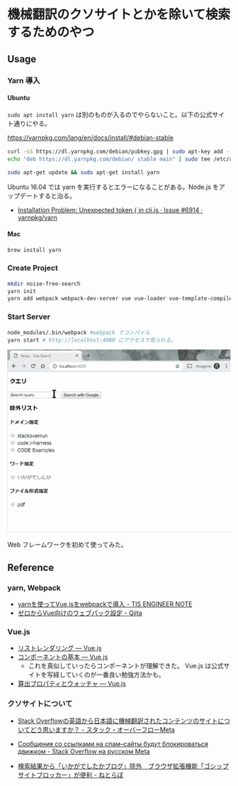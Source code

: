 # 機械翻訳のクソサイトとかを除いて検索するためのやつ

## Usage

### Yarn 導入

#### Ubuntu

`sudo apt install yarn` は別のものが入るのでやらないこと。以下の公式サイト通りにやる。

<https://yarnpkg.com/lang/en/docs/install/#debian-stable>

```bash
curl -sS https://dl.yarnpkg.com/debian/pubkey.gpg | sudo apt-key add -
echo "deb https://dl.yarnpkg.com/debian/ stable main" | sudo tee /etc/apt/sources.list.d/yarn.list
```

```bash
sudo apt-get update && sudo apt-get install yarn
```

Ubuntu 16.04 では yarn を実行するとエラーになることがある。Node.js をアップデートすると治る。

- [Installation Problem: Unexpected token { in cli.js · Issue #6914 · yarnpkg/yarn](https://github.com/yarnpkg/yarn/issues/6914#issuecomment-454124927)

#### Mac

```bash
brew install yarn
```

### Create Project

```bash
mkdir noise-free-search
yarn init
yarn add webpack webpack-dev-server vue vue-loader vue-template-compiler
```

### Start Server

```bash
node_modules/.bin/webpack #webpack でコンパイル
yarn start # http://localhost:4000 にアクセスで見られる。
```

![デモ](image.gif)

Web フレームワークを初めて使ってみた。

## Reference

### yarn, Webpack

- [yarnを使ってVue.jsをwebpackで導入 - TIS ENGINEER NOTE](https://tisnote.com/vue-webpack-yarn/)
- [ゼロからVue向けのウェブパック設定 - Qiita](https://qiita.com/webpack_master/items/80bb0e4d226e1882b377)

### Vue.js

- [リストレンダリング — Vue.js](https://jp.vuejs.org/v2/guide/list.html)
- [コンポーネントの基本 — Vue.js](https://jp.vuejs.org/v2/guide/components.html)
    - これを真似していったらコンポーネントが理解できた。 Vue.js は公式サイトを写経していくのが一番良い勉強方法かも。
- [算出プロパティとウォッチャ — Vue.js](https://jp.vuejs.org/v2/guide/computed.html)

### クソサイトについて

- [Stack Overflowの英語から日本語に機械翻訳されたコンテンツのサイトについてどう思いますか？ - スタック・オーバーフローMeta](https://ja.meta.stackoverflow.com/questions/2905/stack-overflow%E3%81%AE%E8%8B%B1%E8%AA%9E%E3%81%8B%E3%82%89%E6%97%A5%E6%9C%AC%E8%AA%9E%E3%81%AB%E6%A9%9F%E6%A2%B0%E7%BF%BB%E8%A8%B3%E3%81%95%E3%82%8C%E3%81%9F%E3%82%B3%E3%83%B3%E3%83%86%E3%83%B3%E3%83%84%E3%81%AE%E3%82%B5%E3%82%A4%E3%83%88%E3%81%AB%E3%81%A4%E3%81%84%E3%81%A6%E3%81%A9%E3%81%86%E6%80%9D%E3%81%84%E3%81%BE%E3%81%99%E3%81%8B)

- [Сообщения со ссылками на спам–сайты будут блокироваться движком - Stack Overflow на русском Meta](https://ru.meta.stackoverflow.com/questions/7104/%d0%a1%d0%be%d0%be%d0%b1%d1%89%d0%b5%d0%bd%d0%b8%d1%8f-%d1%81%d0%be-%d1%81%d1%81%d1%8b%d0%bb%d0%ba%d0%b0%d0%bc%d0%b8-%d0%bd%d0%b0-%d1%81%d0%bf%d0%b0%d0%bc-%d1%81%d0%b0%d0%b9%d1%82%d1%8b-%d0%b1%d1%83%d0%b4%d1%83%d1%82-%d0%b1%d0%bb%d0%be%d0%ba%d0%b8%d1%80%d0%be%d0%b2%d0%b0%d1%82%d1%8c%d1%81%d1%8f-%d0%b4%d0%b2%d0%b8%d0%b6%d0%ba%d0%be%d0%bc)

- [検索結果から「いかがでしたかブログ」除外　ブラウザ拡張機能「ゴシップサイトブロッカー」が便利 - ねとらぼ](https://nlab.itmedia.co.jp/nl/articles/1903/14/news149.html)
